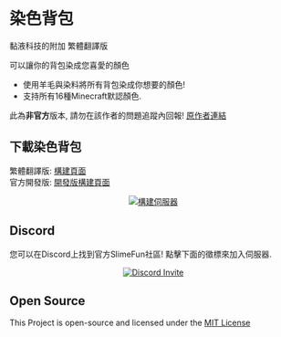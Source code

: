 # 染色背包
黏液科技的附加 繁體翻譯版<br>

可以讓你的背包染成您喜愛的顏色
- 使用羊毛與染料將所有背包染成你想要的顏色!
- 支持所有16種Minecraft默認顏色.

此為**非官方**版本, 請勿在該作者的問題追蹤內回報!
[原作者連結](https://github.com/TheBusyBiscuit/DyedBackpacks)

## 下載染色背包
繁體翻譯版: [構建頁面](https://xmikux.github.io/builds/xMikux/DyedBackpacks/master)<br>
官方開發版: [開發版構建頁面](https://thebusybiscuit.github.io/builds/TheBusyBiscuit/DyedBackpacks/master/)
<p align="center">
  <a href="https://xmikux.github.io/builds/xMikux/DyedBackpacks/master/">
    <img src="https://xmikux.github.io/builds/xMikux/DyedBackpacks/master/badge.svg" alt="構建伺服器"/>
  </a>
</p>

## Discord
您可以在Discord上找到官方SlimeFun社區!
點擊下面的徵標來加入伺服器.
<p align="center">
  <a href="https://discord.gg/fsD4Bkh">
    <img src="https://img.shields.io/discord/565557184348422174?color=7289DA&label=Discord&style=for-the-badge" alt="Discord Invite"/>
  </a>
</p>

## Open Source
This Project is open-source and licensed under the [MIT License](https://github.com/TheBusyBiscuit/DyedBackpacks/blob/master/LICENSE)
